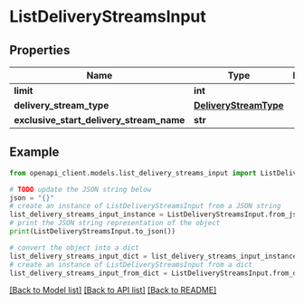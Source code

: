 # ListDeliveryStreamsInput


## Properties

Name | Type | Description | Notes
------------ | ------------- | ------------- | -------------
**limit** | **int** |  | [optional] 
**delivery_stream_type** | [**DeliveryStreamType**](DeliveryStreamType.md) |  | [optional] 
**exclusive_start_delivery_stream_name** | **str** |  | [optional] 

## Example

```python
from openapi_client.models.list_delivery_streams_input import ListDeliveryStreamsInput

# TODO update the JSON string below
json = "{}"
# create an instance of ListDeliveryStreamsInput from a JSON string
list_delivery_streams_input_instance = ListDeliveryStreamsInput.from_json(json)
# print the JSON string representation of the object
print(ListDeliveryStreamsInput.to_json())

# convert the object into a dict
list_delivery_streams_input_dict = list_delivery_streams_input_instance.to_dict()
# create an instance of ListDeliveryStreamsInput from a dict
list_delivery_streams_input_from_dict = ListDeliveryStreamsInput.from_dict(list_delivery_streams_input_dict)
```
[[Back to Model list]](../README.md#documentation-for-models) [[Back to API list]](../README.md#documentation-for-api-endpoints) [[Back to README]](../README.md)


